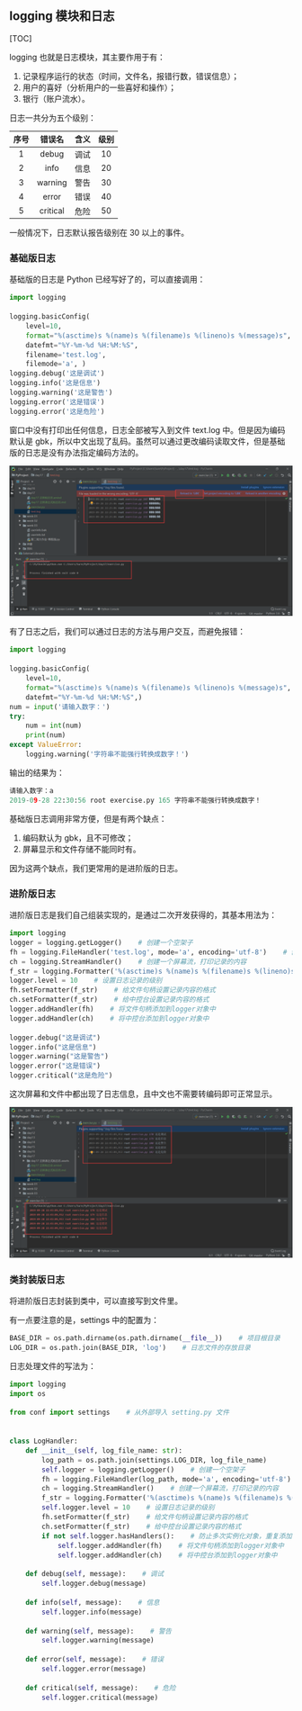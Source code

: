 ## logging 模块和日志

[TOC]

logging 也就是日志模块，其主要作用于有：

1. 记录程序运行的状态（时间，文件名，报错行数，错误信息）；
2. 用户的喜好（分析用户的一些喜好和操作）；
3. 银行（账户流水）。

日志一共分为五个级别：

| 序号 |  错误名  | 含义 | 级别 |
| :--: | :------: | :--: | :--: |
|  1   |  debug   | 调试 |  10  |
|  2   |   info   | 信息 |  20  |
|  3   | warning  | 警告 |  30  |
|  4   |  error   | 错误 |  40  |
|  5   | critical | 危险 |  50  |

一般情况下，日志默认报告级别在 30 以上的事件。

### 基础版日志

基础版的日志是 Python 已经写好了的，可以直接调用：

```python
import logging

logging.basicConfig(
    level=10,
    format="%(asctime)s %(name)s %(filename)s %(lineno)s %(message)s",
    datefmt="%Y-%m-%d %H:%M:%S",
    filename='test.log',
    filemode='a', )
logging.debug('这是调试')
logging.info('这是信息')
logging.warning('这是警告')
logging.error('这是错误')
logging.error('这是危险')
```

窗口中没有打印出任何信息，日志全部被写入到文件 text.log 中。但是因为编码默认是 gbk，所以中文出现了乱码。虽然可以通过更改编码读取文件，但是基础版的日志是没有办法指定编码方法的。

![1569680789354](logging.assets/1569680789354.png)

有了日志之后，我们可以通过日志的方法与用户交互，而避免报错：

```python
import logging

logging.basicConfig(
    level=10,
    format="%(asctime)s %(name)s %(filename)s %(lineno)s %(message)s",
    datefmt="%Y-%m-%d %H:%M:%S",)
num = input('请输入数字：')
try:
    num = int(num)
    print(num)
except ValueError:
    logging.warning('字符串不能强行转换成数字！')
```

输出的结果为：

```python
请输入数字：a
2019-09-28 22:30:56 root exercise.py 165 字符串不能强行转换成数字！
```

基础版日志调用非常方便，但是有两个缺点：

1. 编码默认为 gbk，且不可修改；
2. 屏幕显示和文件存储不能同时有。

因为这两个缺点，我们更常用的是进阶版的日志。

### 进阶版日志

进阶版日志是我们自己组装实现的，是通过二次开发获得的，其基本用法为：

```python
import logging
logger = logging.getLogger()    # 创建一个空架子
fh = logging.FileHandler('test.log', mode='a', encoding='utf-8')    # 创建一个文件句柄，用来记录日志（文件流）
ch = logging.StreamHandler()    # 创建一个屏幕流，打印记录的内容
f_str = logging.Formatter('%(asctime)s %(name)s %(filename)s %(lineno)s %(message)s')    # 定义一个记录日志的格式
logger.level = 10    # 设置日志记录的级别
fh.setFormatter(f_str)    # 给文件句柄设置记录内容的格式
ch.setFormatter(f_str)    # 给中控台设置记录内容的格式
logger.addHandler(fh)    # 将文件句柄添加到logger对象中
logger.addHandler(ch)    # 将中控台添加到logger对象中

logger.debug("这是调试")
logger.info("这是信息")
logger.warning("这是警告")
logger.error("这是错误")
logger.critical("这是危险")
```

这次屏幕和文件中都出现了日志信息，且中文也不需要转编码即可正常显示。

![1569681846706](logging.assets/1569681846706.png)

### 类封装版日志

将进阶版日志封装到类中，可以直接写到文件里。

有一点要注意的是，settings 中的配置为：

```python
BASE_DIR = os.path.dirname(os.path.dirname(__file__))    # 项目根目录
LOG_DIR = os.path.join(BASE_DIR, 'log')    # 日志文件的存放目录
```

日志处理文件的写法为：

```python
import logging
import os

from conf import settings    # 从外部导入 setting.py 文件


class LogHandler:
    def __init__(self, log_file_name: str):
        log_path = os.path.join(settings.LOG_DIR, log_file_name)
        self.logger = logging.getLogger()    # 创建一个空架子
        fh = logging.FileHandler(log_path, mode='a', encoding='utf-8')    # 创建一个文件句柄，用来记录日志（文件流）
        ch = logging.StreamHandler()    # 创建一个屏幕流，打印记录的内容
        f_str = logging.Formatter('%(asctime)s %(name)s %(filename)s %(lineno)s %(message)s')    # 定义一个记录日志的格式
        self.logger.level = 10    # 设置日志记录的级别
        fh.setFormatter(f_str)    # 给文件句柄设置记录内容的格式
        ch.setFormatter(f_str)    # 给中控台设置记录内容的格式
        if not self.logger.hasHandlers():    # 防止多次实例化对象，重复添加日志句柄
            self.logger.addHandler(fh)    # 将文件句柄添加到logger对象中
            self.logger.addHandler(ch)    # 将中控台添加到logger对象中
    
    def debug(self, message):    # 调试
        self.logger.debug(message)
        
    def info(self, message):    # 信息
        self.logger.info(message)
        
    def warning(self, message):    # 警告
        self.logger.warning(message)
        
    def error(self, message):    # 错误
        self.logger.error(message)
        
    def critical(self, message):    # 危险
        self.logger.critical(message)
```

